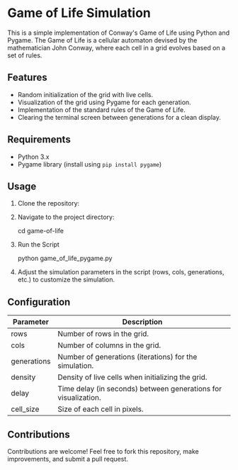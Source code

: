 # Game of Life Simulation

This is a simple implementation of Conway's Game of Life using Python and Pygame. The Game of Life is a cellular automaton devised by the mathematician John Conway, where each cell in a grid evolves based on a set of rules.

## Features

- Random initialization of the grid with live cells.
- Visualization of the grid using Pygame for each generation.
- Implementation of the standard rules of the Game of Life.
- Clearing the terminal screen between generations for a clean display.

## Requirements

- Python 3.x
- Pygame library (install using `pip install pygame`)

## Usage

1. Clone the repository:

2. Navigate to the project directory:

    cd game-of-life

3. Run the Script

    python game_of_life_pygame.py

4. Adjust the simulation parameters in the script (rows, cols, generations, etc.) to customize the simulation.


## Configuration

| Parameter    | Description                                            |
|--------------|--------------------------------------------------------|
| rows         | Number of rows in the grid.                            |
| cols         | Number of columns in the grid.                         |
| generations  | Number of generations (iterations) for the simulation. |
| density      | Density of live cells when initializing the grid.      |
| delay        | Time delay (in seconds) between generations for visualization. |
| cell_size    | Size of each cell in pixels.                           |


## Contributions
Contributions are welcome! Feel free to fork this repository, make improvements, and submit a pull request.
